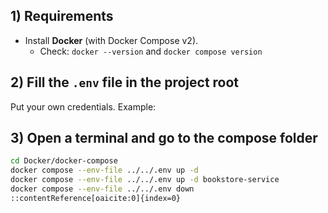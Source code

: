 ## 1) Requirements
- Install **Docker** (with Docker Compose v2).
    - Check: `docker --version` and `docker compose version`

## 2) Fill the `.env` file in the project root
Put your own credentials. Example:

## 3) Open a terminal and go to the compose folder
```bash
cd Docker/docker-compose
docker compose --env-file ../../.env up -d
docker compose --env-file ../../.env up -d bookstore-service
docker compose --env-file ../../.env down
::contentReference[oaicite:0]{index=0}
